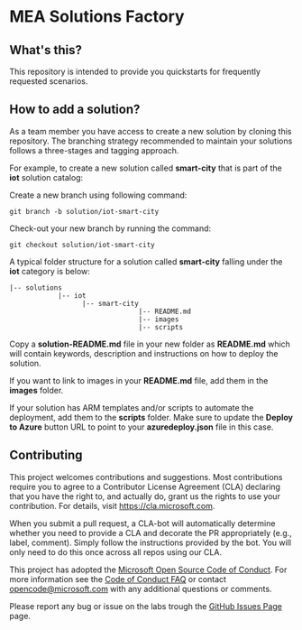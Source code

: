 # MEA Solutions Factory

## What's this?

This repository is intended to provide you quickstarts for frequently requested scenarios.

## How to add a solution?

As a team member you have access to create a new solution by cloning this repository.
The branching strategy recommended to maintain your solutions follows a three-stages and tagging approach.

For example, to create a new solution called **smart-city** that is part of the **iot** solution catalog:

Create a new branch using following command:

```
git branch -b solution/iot-smart-city
```

Check-out your new branch by running the command:

```
git checkout solution/iot-smart-city
```
         
A typical folder structure for a solution called **smart-city** falling under the **iot** category is below:

```
|-- solutions
            |-- iot
                  |-- smart-city
                                |-- README.md
                                |-- images
                                |-- scripts
```

Copy a **solution-README.md** file in your new folder as **README.md** which will contain keywords, description and instructions on how to deploy the solution.

If you want to link to images in your **README.md** file, add them in the **images** folder.

If your solution has ARM templates and/or scripts to automate the deployment, add them to the **scripts** folder. Make sure to update the **Deploy to Azure** button URL to point to your **azuredeploy.json** file in this case.
   

## Contributing

This project welcomes contributions and suggestions.  Most contributions require you to agree to a
Contributor License Agreement (CLA) declaring that you have the right to, and actually do, grant us
the rights to use your contribution. For details, visit https://cla.microsoft.com.

When you submit a pull request, a CLA-bot will automatically determine whether you need to provide
a CLA and decorate the PR appropriately (e.g., label, comment). Simply follow the instructions
provided by the bot. You will only need to do this once across all repos using our CLA.

This project has adopted the [Microsoft Open Source Code of Conduct](https://opensource.microsoft.com/codeofconduct/).
For more information see the [Code of Conduct FAQ](https://opensource.microsoft.com/codeofconduct/faq/) or
contact [opencode@microsoft.com](mailto:opencode@microsoft.com) with any additional questions or comments.

Please report any bug or issue on the labs trough the [GitHub Issues Page](https://github.com/Microsoft/OpenSourceLabs/issues) page.
